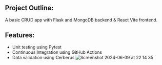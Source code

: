 ## Project Outline:
A basic CRUD app with Flask and MongoDB backend & React Vite frontend. 

## Features:
- Unit testing using Pytest
- Continuous Integration using GitHub Actions
- Data validation using Cerberus
![Screenshot 2024-06-09 at 22 14 35](https://github.com/UhOhSpiders/bill-of-materials/assets/78114230/bb2b9bc5-0947-413a-9c21-bdf509556688)
